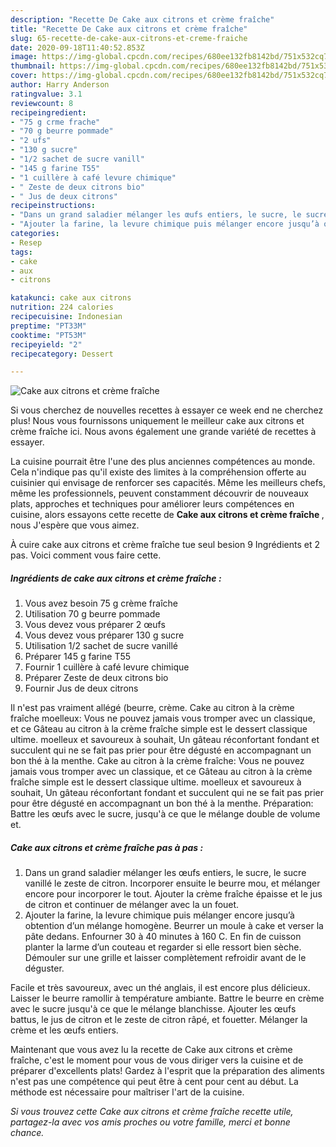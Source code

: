 ```yaml
---
description: "Recette De Cake aux citrons et crème fraîche"
title: "Recette De Cake aux citrons et crème fraîche"
slug: 65-recette-de-cake-aux-citrons-et-creme-fraiche
date: 2020-09-18T11:40:52.853Z
image: https://img-global.cpcdn.com/recipes/680ee132fb8142bd/751x532cq70/cake-aux-citrons-et-creme-fraiche-photo-principale-de-la-recette.jpg
thumbnail: https://img-global.cpcdn.com/recipes/680ee132fb8142bd/751x532cq70/cake-aux-citrons-et-creme-fraiche-photo-principale-de-la-recette.jpg
cover: https://img-global.cpcdn.com/recipes/680ee132fb8142bd/751x532cq70/cake-aux-citrons-et-creme-fraiche-photo-principale-de-la-recette.jpg
author: Harry Anderson
ratingvalue: 3.1
reviewcount: 8
recipeingredient:
- "75 g crme frache"
- "70 g beurre pommade"
- "2 ufs"
- "130 g sucre"
- "1/2 sachet de sucre vanill"
- "145 g farine T55"
- "1 cuillère à café levure chimique"
- " Zeste de deux citrons bio"
- " Jus de deux citrons"
recipeinstructions:
- "Dans un grand saladier mélanger les œufs entiers, le sucre, le sucre vanillé le zeste de citron. Incorporer ensuite le beurre mou, et mélanger encore pour incorporer le tout. Ajouter la crème fraîche épaisse et le jus de citron et continuer de mélanger avec la un fouet."
- "Ajouter la farine, la levure chimique puis mélanger encore jusqu’à obtention d’un mélange homogène. Beurrer un moule à cake et verser la pâte dedans. Enfourner 30 à 40 minutes à 160 C. En fin de cuisson planter la larme d’un couteau et regarder si elle ressort bien sèche. Démouler sur une grille et laisser complètement refroidir avant de le déguster."
categories:
- Resep
tags:
- cake
- aux
- citrons

katakunci: cake aux citrons 
nutrition: 224 calories
recipecuisine: Indonesian
preptime: "PT33M"
cooktime: "PT53M"
recipeyield: "2"
recipecategory: Dessert

---
```



![Cake aux citrons et crème fraîche](https://img-global.cpcdn.com/recipes/680ee132fb8142bd/751x532cq70/cake-aux-citrons-et-creme-fraiche-photo-principale-de-la-recette.jpg)

Si vous cherchez de nouvelles recettes à essayer ce week end ne cherchez plus! Nous vous fournissons uniquement le meilleur cake aux citrons et crème fraîche ici. Nous avons également une grande variété de recettes à essayer.

La cuisine pourrait être l'une des plus anciennes compétences au monde. Cela n'indique pas qu'il existe des limites à la compréhension offerte au cuisinier qui envisage de renforcer ses capacités. Même les meilleurs chefs, même les professionnels, peuvent constamment découvrir de nouveaux plats, approches et techniques pour améliorer leurs compétences en cuisine, alors essayons cette recette de <strong> Cake aux citrons et crème fraîche </strong>, nous J'espère que vous aimez.

<!--inarticleads1-->

À cuire cake aux citrons et crème fraîche tue seul besion 9 Ingrédients et 2 pas. Voici comment vous faire cette.

##### Ingrédients de cake aux citrons et crème fraîche :

1. Vous avez besoin 75 g crème fraîche
1. Utilisation 70 g beurre pommade
1. Vous devez vous préparer 2 œufs
1. Vous devez vous préparer 130 g sucre
1. Utilisation 1/2 sachet de sucre vanillé
1. Préparer 145 g farine T55
1. Fournir 1 cuillère à café levure chimique
1. Préparer  Zeste de deux citrons bio
1. Fournir  Jus de deux citrons


Il n&#39;est pas vraiment allégé (beurre, crème. Cake au citron à la crème fraîche moelleux: Vous ne pouvez jamais vous tromper avec un classique, et ce Gâteau au citron à la crème fraîche simple est le dessert classique ultime. moelleux et savoureux à souhait, Un gâteau réconfortant fondant et succulent qui ne se fait pas prier pour être dégusté en accompagnant un bon thé à la menthe. Cake au citron à la crème fraîche: Vous ne pouvez jamais vous tromper avec un classique, et ce Gâteau au citron à la crème fraîche simple est le dessert classique ultime. moelleux et savoureux à souhait, Un gâteau réconfortant fondant et succulent qui ne se fait pas prier pour être dégusté en accompagnant un bon thé à la menthe. Préparation: Battre les œufs avec le sucre, jusqu&#39;à ce que le mélange double de volume et. 

<!--inarticleads2-->

##### Cake aux citrons et crème fraîche pas à pas :

1. Dans un grand saladier mélanger les œufs entiers, le sucre, le sucre vanillé le zeste de citron. Incorporer ensuite le beurre mou, et mélanger encore pour incorporer le tout. Ajouter la crème fraîche épaisse et le jus de citron et continuer de mélanger avec la un fouet.
1. Ajouter la farine, la levure chimique puis mélanger encore jusqu’à obtention d’un mélange homogène. Beurrer un moule à cake et verser la pâte dedans. Enfourner 30 à 40 minutes à 160 C. En fin de cuisson planter la larme d’un couteau et regarder si elle ressort bien sèche. Démouler sur une grille et laisser complètement refroidir avant de le déguster.


Facile et très savoureux, avec un thé anglais, il est encore plus délicieux. Laisser le beurre ramollir à température ambiante. Battre le beurre en crème avec le sucre jusqu&#39;à ce que le mélange blanchisse. Ajouter les œufs battus, le jus de citron et le zeste de citron râpé, et fouetter. Mélanger la crème et les œufs entiers. 

<!--inarticleads1-->

<p>
Maintenant que vous avez lu la recette de Cake aux citrons et crème fraîche, c'est le moment pour vous de vous diriger vers la cuisine et de préparer d'excellents plats! Gardez à l'esprit que la préparation des aliments n'est pas une compétence qui peut être à cent pour cent au début. La méthode est nécessaire pour maîtriser l'art de la cuisine.
</p>

<p>
<i>Si vous trouvez cette Cake aux citrons et crème fraîche recette utile, partagez-la avec vos amis proches ou votre famille, merci et bonne chance.</i>
</p>
